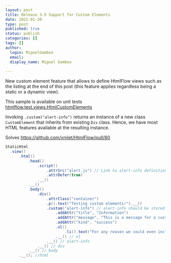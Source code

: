 ```yaml
---
layout: post
title: Release 3.9 Support for Custom Elements
date: 2021-01-30
type: post
published: true
status: publish
categories: []
tags: []
author:
  login: MiguelGamboa
  email: 
  display_name: Miguel Gamboa
  
---
```


New custom element feature that allows to define HtmlFlow views such as
the listing at the end of this post (this feature applies regardless being a
static or a dynamic view).

This sample is available on unit tests [htmlflow.test.views.HtmlCustomElements](https://github.com/xmlet/HtmlFlow/blob/master/src/test/java/htmlflow/test/views/HtmlCustomElements.java)

Invoking `.custom("alert-info")` returns an instance of a new
class `CustomElement` that inherits from existing `Div` class. 
Hence, we have most HTML features available at the resulting instance.

Solves https://github.com/xmlet/HtmlFlow/pull/80

```java
StaticHtml
  .view()
      .html()
          .head()
              .script()
                  .attrSrc("alert.js") // Link to alert-info definition
                  .attrDefer(true)
              .__()
          .__()
          .body()
              .div()
                  .attrClass("container")
                  .p().text("Testing custom elements!").__()
                  .custom("alert-info") // alert-info should be stored in the new Element and accessible to the Visitor.
                      .addAttr("title", "Information")
                      .addAttr("message", "This is a message for a custom element")
                      .addAttr("kind", "success")
                      .ul()
                          .li().text("For any reason we could even include other elements.").__()
                      .__() // ul
                  .__() // alert-info
              .__() // div
          .__() // body
      .__(); //html
```
